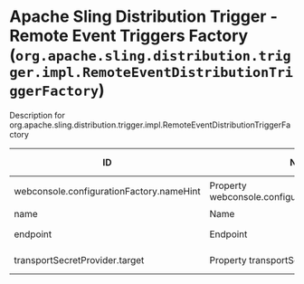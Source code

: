 # Apache Sling Distribution Trigger - Remote Event Triggers Factory (`org.apache.sling.distribution.trigger.impl.RemoteEventDistributionTriggerFactory`)

Description for org.apache.sling.distribution.trigger.impl.RemoteEventDistributionTriggerFactory

| ID  | Name | Required | Type | Default value | Description |
| --- | ---- | -------- | ---- | ------------- | ----------- |
| webconsole.configurationFactory.nameHint | Property webconsole.configurationFactory.nameHint | `true` | `String` | `[Trigger name: {name}]` | Description for webconsole.configurationFactory.nameHint |
| name | Name | `true` | `String` | `null` | The name of the trigger. |
| endpoint | Endpoint | `true` | `String` | `null` | The endpoint from which the remote requests should be polled. |
| transportSecretProvider.target | Property transportSecretProvider.target | `true` | `String` | `null` | Description for transportSecretProvider.target |
